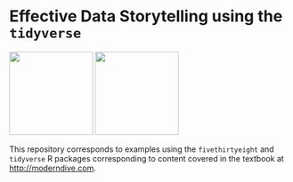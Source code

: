 # Effective Data Storytelling using the `tidyverse`
<a href=https://www.datacamp.com//teach/repositories/79602220/go target="_blank"><img src="https://s3.amazonaws.com/assets.datacamp.com/img/github/content-engineering-repos/course_button.png" width="150"></a>
<a href=https://www.datacamp.com/teach/repositories/1610/branches/master target="_blank"><img src="https://s3.amazonaws.com/assets.datacamp.com/img/github/content-engineering-repos/dashboard_button.png" width="150"></a>

This repository corresponds to examples using the `fivethirtyeight` and `tidyverse` R packages corresponding to content covered in the textbook at <http://moderndive.com>.
